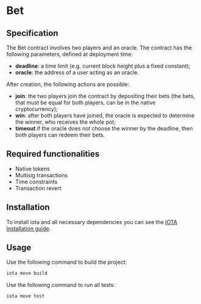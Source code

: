 # Bet

## Specification

The Bet contract involves two players and an oracle. The contract has the following parameters, defined at deployment time:
- **deadline**: a time limit (e.g. current block height plus a fixed constant); 
- **oracle**: the address of a user acting as an oracle.

After creation, the following actions are possible: 
- **join**: the two players join the contract by depositing their bets (the bets, that must be equal for both players, can be in the native cryptocurrency);
- **win**: after both players have joined, the oracle is expected to determine the winner, who receives the whole pot;
- **timeout** if the oracle does not choose the winner by the deadline, then both players can redeem their bets.

## Required functionalities

- Native tokens
- Multisig transactions
- Time constraints
- Transaction revert

## Installation

To install iota and all necessary dependencies you can see the [IOTA Installation guide](https://docs.iota.org/developer/getting-started/install-iota).

## Usage

Use the following command to build the project:

```bash
iota move build
```

Use the following command to run all tests:

```bash
iota move test
```


